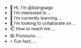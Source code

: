 - 👋 Hi, I’m @blangsago
- 👀 I’m interested in ...
- 🌱 I’m currently learning ...
- 💞️ I’m looking to collaborate on ...
- 📫 How to reach me ...
- 😄 Pronouns: ...
- ⚡ Fun fact: ...

<!---
blangsago/blangsago is a ✨ special ✨ repository because its `README.md` (this file) appears on your GitHub profile.
You can click the Preview link to take a look at your changes.
--->
